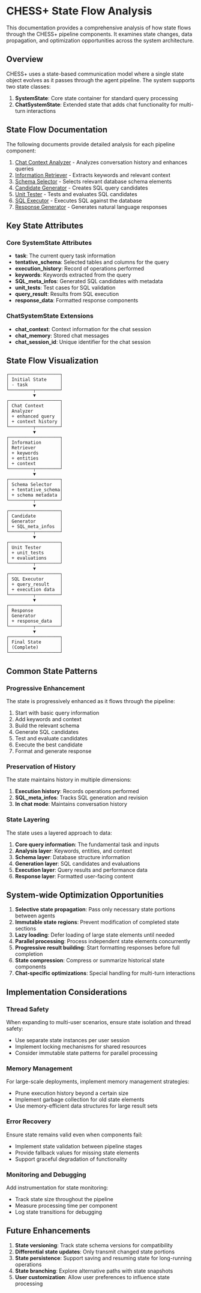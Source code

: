 # CHESS+ State Flow Analysis

This documentation provides a comprehensive analysis of how state flows through the CHESS+ pipeline components. It examines state changes, data propagation, and optimization opportunities across the system architecture.

## Overview

CHESS+ uses a state-based communication model where a single state object evolves as it passes through the agent pipeline. The system supports two state classes:

1. **SystemState**: Core state container for standard query processing
2. **ChatSystemState**: Extended state that adds chat functionality for multi-turn interactions

## State Flow Documentation

The following documents provide detailed analysis for each pipeline component:

1. [Chat Context Analyzer](1_chat_context_analyzer.md) - Analyzes conversation history and enhances queries
2. [Information Retriever](2_information_retriever.md) - Extracts keywords and relevant context
3. [Schema Selector](3_schema_selector.md) - Selects relevant database schema elements
4. [Candidate Generator](4_candidate_generator.md) - Creates SQL query candidates
5. [Unit Tester](5_unit_tester.md) - Tests and evaluates SQL candidates
6. [SQL Executor](6_sql_executor.md) - Executes SQL against the database
7. [Response Generator](7_response_generator.md) - Generates natural language responses

## Key State Attributes

### Core SystemState Attributes
- **task**: The current query task information
- **tentative_schema**: Selected tables and columns for the query
- **execution_history**: Record of operations performed
- **keywords**: Keywords extracted from the query
- **SQL_meta_infos**: Generated SQL candidates with metadata
- **unit_tests**: Test cases for SQL validation
- **query_result**: Results from SQL execution
- **response_data**: Formatted response components

### ChatSystemState Extensions
- **chat_context**: Context information for the chat session
- **chat_memory**: Stored chat messages
- **chat_session_id**: Unique identifier for the chat session

## State Flow Visualization

```
┌───────────────────┐
│ Initial State     │
│ - task            │
└─────────┬─────────┘
          ▼
┌───────────────────┐
│ Chat Context      │
│ Analyzer          │
│ + enhanced query  │
│ + context history │
└─────────┬─────────┘
          ▼
┌───────────────────┐
│ Information       │
│ Retriever         │
│ + keywords        │
│ + entities        │
│ + context         │
└─────────┬─────────┘
          ▼
┌───────────────────┐
│ Schema Selector   │
│ + tentative_schema│
│ + schema metadata │
└─────────┬─────────┘
          ▼
┌───────────────────┐
│ Candidate         │
│ Generator         │
│ + SQL_meta_infos  │
└─────────┬─────────┘
          ▼
┌───────────────────┐
│ Unit Tester       │
│ + unit_tests      │
│ + evaluations     │
└─────────┬─────────┘
          ▼
┌───────────────────┐
│ SQL Executor      │
│ + query_result    │
│ + execution data  │
└─────────┬─────────┘
          ▼
┌───────────────────┐
│ Response          │
│ Generator         │
│ + response_data   │
└─────────┬─────────┘
          ▼
┌───────────────────┐
│ Final State       │
│ (Complete)        │
└───────────────────┘
```

## Common State Patterns

### Progressive Enhancement
The state is progressively enhanced as it flows through the pipeline:
1. Start with basic query information
2. Add keywords and context
3. Build the relevant schema
4. Generate SQL candidates
5. Test and evaluate candidates
6. Execute the best candidate
7. Format and generate response

### Preservation of History
The state maintains history in multiple dimensions:
1. **Execution history**: Records operations performed
2. **SQL_meta_infos**: Tracks SQL generation and revision
3. **In chat mode**: Maintains conversation history

### State Layering
The state uses a layered approach to data:
1. **Core query information**: The fundamental task and inputs
2. **Analysis layer**: Keywords, entities, and context
3. **Schema layer**: Database structure information
4. **Generation layer**: SQL candidates and evaluations
5. **Execution layer**: Query results and performance data
6. **Response layer**: Formatted user-facing content

## System-wide Optimization Opportunities

1. **Selective state propagation**: Pass only necessary state portions between agents
2. **Immutable state regions**: Prevent modification of completed state sections
3. **Lazy loading**: Defer loading of large state elements until needed
4. **Parallel processing**: Process independent state elements concurrently
5. **Progressive result building**: Start formatting responses before full completion
6. **State compression**: Compress or summarize historical state components
7. **Chat-specific optimizations**: Special handling for multi-turn interactions

## Implementation Considerations

### Thread Safety
When expanding to multi-user scenarios, ensure state isolation and thread safety:
- Use separate state instances per user session
- Implement locking mechanisms for shared resources
- Consider immutable state patterns for parallel processing

### Memory Management
For large-scale deployments, implement memory management strategies:
- Prune execution history beyond a certain size
- Implement garbage collection for old state elements
- Use memory-efficient data structures for large result sets

### Error Recovery
Ensure state remains valid even when components fail:
- Implement state validation between pipeline stages
- Provide fallback values for missing state elements
- Support graceful degradation of functionality

### Monitoring and Debugging
Add instrumentation for state monitoring:
- Track state size throughout the pipeline
- Measure processing time per component
- Log state transitions for debugging

## Future Enhancements

1. **State versioning**: Track state schema versions for compatibility
2. **Differential state updates**: Only transmit changed state portions
3. **State persistence**: Support saving and resuming state for long-running operations
4. **State branching**: Explore alternative paths with state snapshots
5. **User customization**: Allow user preferences to influence state processing</content>